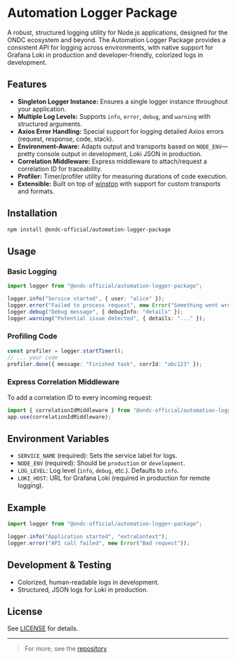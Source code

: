 # Automation Logger Package

A robust, structured logging utility for Node.js applications, designed for the ONDC ecosystem and beyond. The Automation Logger Package provides a consistent API for logging across environments, with native support for Grafana Loki in production and developer-friendly, colorized logs in development.

## Features

- **Singleton Logger Instance:** Ensures a single logger instance throughout your application.
- **Multiple Log Levels:** Supports `info`, `error`, `debug`, and `warning` with structured arguments.
- **Axios Error Handling:** Special support for logging detailed Axios errors (request, response, code, stack).
- **Environment-Aware:** Adapts output and transports based on `NODE_ENV`—pretty console output in development, Loki JSON in production.
- **Correlation Middleware:** Express middleware to attach/request a correlation ID for traceability.
- **Profiler:** Timer/profiler utility for measuring durations of code execution.
- **Extensible:** Built on top of [winston](https://github.com/winstonjs/winston) with support for custom transports and formats.

## Installation

```bash
npm install @ondc-official/automation-logger-package
```

## Usage

### Basic Logging

```typescript
import logger from "@ondc-official/automation-logger-package";

logger.info("Service started", { user: "alice" });
logger.error("Failed to process request", new Error("Something went wrong"));
logger.debug("Debug message", { debugInfo: "details" });
logger.warning("Potential issue detected", { details: "..." });
```

### Profiling Code

```typescript
const profiler = logger.startTimer();
// ... your code
profiler.done({ message: "Finished task", corrId: "abc123" });
```

### Express Correlation Middleware

To add a correlation ID to every incoming request:

```typescript
import { correlationIdMiddleware } from "@ondc-official/automation-logger-package/dist/middleware/correclation-middleware";
app.use(correlationIdMiddleware);
```

## Environment Variables

- `SERVICE_NAME` (required): Sets the service label for logs.
- `NODE_ENV` (required): Should be `production` or `development`.
- `LOG_LEVEL`: Log level (`info`, `debug`, etc.). Defaults to `info`.
- `LOKI_HOST`: URL for Grafana Loki (required in production for remote logging).

## Example

```typescript
import logger from "@ondc-official/automation-logger-package";

logger.info("Application started", "extraContext");
logger.error("API call failed", new Error("Bad request"));
```

## Development & Testing

- Colorized, human-readable logs in development.
- Structured, JSON logs for Loki in production.

## License

See [LICENSE](LICENSE) for details.

---

> For more, see the [repository](https://github.com/ONDC-Official/automation-logger-package)
